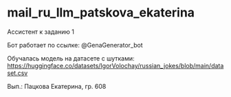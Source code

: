 # mail_ru_llm_patskova_ekaterina
Ассистент к заданию 1


Бот работает по ссылке: @GenaGenerator_bot

Обучалась модель на датасете с шутками: https://huggingface.co/datasets/IgorVolochay/russian_jokes/blob/main/dataset.csv

Вып.: Пацкова Екатерина, гр. 608
